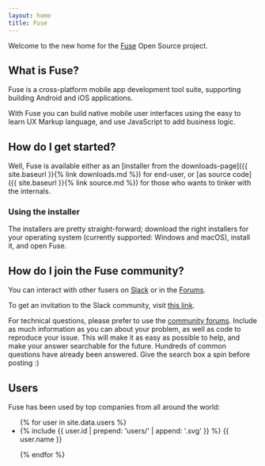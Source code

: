 ```yaml
---
layout: home
title: Fuse
---
```


Welcome to the new home for the [Fuse](https://fusetools.com) Open Source
project.

## What is Fuse?

Fuse is a cross-platform mobile app development tool suite, supporting building
Android and iOS applications. 

With Fuse you can build native mobile user interfaces using the easy to learn UX Markup language, and use JavaScript to add business logic.

## How do I get started?

Well, Fuse is available either as an
[installer from the downloads-page]({{ site.baseurl }}{% link downloads.md %}) for end-user, or
[as source code]({{ site.baseurl }}{% link source.md %}) for those who wants to
tinker with the internals.

### Using the installer

The installers are pretty straight-forward; download the right installers
for your operating system (currently supported: Windows and macOS), install
it, and open Fuse.


## How do I join the Fuse community?

You can interact with other fusers on [Slack](https://fusecommunity.slack.com/) or in the [Forums](http://forums.fusetools.com). 

To get an invitation to the Slack community, visit [this link](https://slackcommunity.fusetools.com/).

For technical questions, please prefer to use the [community forums](http://forums.fusetools.com). Include as much information as you can about your problem, as well as code to reproduce your issue. This will make it as easy as possible to help, and make your answer searchable for the future. Hundreds of common questions have already been answered. Give the search box a spin before posting :)

<div class="users">
<h2>Users</h2>
<p>Fuse has been used by top companies from all around the world:</p>
<ul>
{% for user in site.data.users %}

<li>
{% include {{ user.id | prepend: 'users/' | append: '.svg' }} %}
<span>{{ user.name }}</span>
</li>

{% endfor %}
</ul>
</div>
